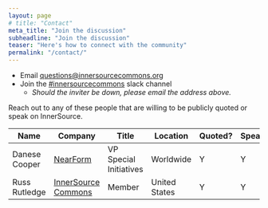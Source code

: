 ```yaml
---
layout: page
# title: "Contact"
meta_title: "Join the discussion"
subheadline: "Join the discussion"
teaser: "Here's how to connect with the community"
permalink: "/contact/"
---
```


* Email <questions@innersourcecommons.org>
* Join the [#innersourcecommons](https://isc-inviter.herokuapp.com/) slack channel
    - *Should the inviter be down, please email the address above.*

Reach out to any of these people that are willing to be publicly quoted or speak on InnerSource.

| Name | Company | Title | Location | Quoted? | Speak? |
|------|---------|-------|----------|--------|-------|
| Danese Cooper | [NearForm](https://www.nearform.com/) | VP Special Initiatives | Worldwide | Y | Y |
| Russ Rutledge | [InnerSource Commons](https://innersourcecommons.org) | Member | United States | Y | Y |
